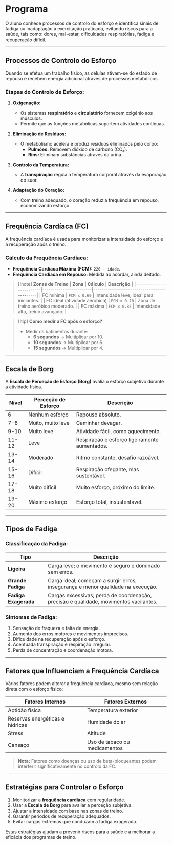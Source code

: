 # Programa

O aluno conhece processos de controlo do esforço e identifica sinais de fadiga ou inadaptação à exercitação praticada, evitando riscos para a saúde, tais como: dores, mal-estar, dificuldades respiratórias, fadiga e recuperação difícil.

---

## Processos de Controlo do Esforço

Quando se efetua um trabalho físico, as células ativam-se do estado de repouso e recebem energia adicional através de processos metabólicos.

### Etapas do Controlo de Esforço:
1. **Oxigenação:**
   - Os sistemas **respiratório** e **circulatório** fornecem oxigénio aos músculos.  
   - Permite que as funções metabólicas suportem atividades contínuas.

2. **Eliminação de Resíduos:**
   - O metabolismo acelera e produz resíduos eliminados pelo corpo:  
     - **Pulmões:** Removem dióxido de carbono (CO₂).  
     - **Rins:** Eliminam substâncias através da urina.

3. **Controlo da Temperatura:**
   - A **transpiração** regula a temperatura corporal através da evaporação do suor.  

4. **Adaptação do Coração:**
   - Com treino adequado, o coração reduz a frequência em repouso, economizando esforço.

---

## Frequência Cardíaca (FC)

A frequência cardíaca é usada para monitorizar a intensidade do esforço e a recuperação após o treino.

### Cálculo da Frequência Cardíaca:
- **Frequência Cardíaca Máxima (FCM):** `220 - idade`.  
- **Frequência Cardíaca em Repouso:** Medida ao acordar, ainda deitado.  

> [!note] **Zonas de Treino**
> | **Zona**                 | **Cálculo**            | **Descrição**                                |
> |--------------------------|------------------------|--------------------------------------------|
> | FC mínima                | `FCM x 0.60`          | Intensidade leve, ideal para iniciantes.   |
> | FC ideal (atividade aeróbica) | `FCM x 0.70`          | Zona de treino aeróbico moderado.          |
> | FC máxima                | `FCM x 0.85`          | Intensidade alta, treino avançado.         |

> [!tip] **Como medir a FC após o esforço?**
> - Medir os batimentos durante:
>   - **6 segundos** → Multiplicar por 10.  
>   - **10 segundos** → Multiplicar por 6.  
>   - **15 segundos** → Multiplicar por 4.

---

## Escala de Borg

A **Escala de Perceção de Esforço (Borg)** avalia o esforço subjetivo durante a atividade física.

| **Nível** | **Perceção de Esforço**           | **Descrição**                           |
|-----------|-----------------------------------|-----------------------------------------|
| 6         | Nenhum esforço                   | Repouso absoluto.                      |
| 7-8       | Muito, muito leve                | Caminhar devagar.                      |
| 9-10      | Muito leve                       | Atividade fácil, como aquecimento.     |
| 11-12     | Leve                             | Respiração e esforço ligeiramente aumentados. |
| 13-14     | Moderado                         | Ritmo constante, desafio razoável.     |
| 15-16     | Difícil                          | Respiração ofegante, mas sustentável.  |
| 17-18     | Muito difícil                    | Muito esforço, próximo do limite.      |
| 19-20     | Máximo esforço                   | Esforço total, insustentável.          |

---

## Tipos de Fadiga

### Classificação da Fadiga:
| **Tipo**            | **Descrição**                                                                                     |
|---------------------|-------------------------------------------------------------------------------------------------|
| **Ligeira**         | Carga leve; o movimento é seguro e dominado sem erros.                                          |
| **Grande Fadiga**   | Carga ideal; começam a surgir erros, insegurança e menor qualidade na execução.                 |
| **Fadiga Exagerada**| Cargas excessivas; perda de coordenação, precisão e qualidade, movimentos vacilantes.           |

### Sintomas de Fadiga:
1. Sensação de fraqueza e falta de energia.  
2. Aumento dos erros motores e movimentos imprecisos.  
3. Dificuldade na recuperação após o esforço.  
4. Acentuada transpiração e respiração irregular.  
5. Perda de concentração e coordenação motora.  

---

## Fatores que Influenciam a Frequência Cardíaca

Vários fatores podem alterar a frequência cardíaca, mesmo sem relação direta com o esforço físico:

| **Fatores Internos**              | **Fatores Externos**           |
|-----------------------------------|--------------------------------|
| Aptidão física                    | Temperatura exterior          |
| Reservas energéticas e hídricas   | Humidade do ar                |
| Stress                            | Altitude                      |
| Cansaço                           | Uso de tabaco ou medicamentos |

> **Nota:** Fatores como doenças ou uso de beta-bloqueantes podem interferir significativamente no controlo da FC.

---

## Estratégias para Controlar o Esforço

1. Monitorizar a **frequência cardíaca** com regularidade.  
2. Usar a **Escala de Borg** para avaliar a perceção subjetiva.  
3. Ajustar a intensidade com base nas zonas de treino.  
4. Garantir períodos de recuperação adequados.  
5. Evitar cargas extremas que conduzam a fadiga exagerada.  

Estas estratégias ajudam a prevenir riscos para a saúde e a melhorar a eficácia dos programas de treino.
